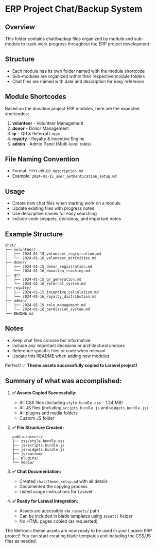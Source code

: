 # ERP Project Chat/Backup System

## Overview
This folder contains chat/backup files organized by module and sub-module to track work progress throughout the ERP project development.

## Structure
- Each module has its own folder named with the module shortcode
- Sub-modules are organized within their respective module folders
- Chat files are named with date and description for easy reference

## Module Shortcodes
Based on the donation project ERP modules, here are the expected shortcodes:

1. **volunteer** - Volunteer Management
2. **donor** - Donor Management
3. **qr** - QR & Referral Logic
4. **royalty** - Royalty & Incentive Engine
5. **admin** - Admin Panel (Multi-level roles)

## File Naming Convention
- Format: `YYYY-MM-DD_description.md`
- Example: `2024-01-15_user_authentication_setup.md`

## Usage
- Create new chat files when starting work on a module
- Update existing files with progress notes
- Use descriptive names for easy searching
- Include code snippets, decisions, and important notes

## Example Structure
```
chat/
├── volunteer/
│   ├── 2024-01-15_volunteer_registration.md
│   └── 2024-01-16_volunteer_activities.md
├── donor/
│   ├── 2024-01-15_donor_registration.md
│   └── 2024-01-16_donation_tracking.md
├── qr/
│   ├── 2024-01-15_qr_generation.md
│   └── 2024-01-16_referral_system.md
├── royalty/
│   ├── 2024-01-15_incentive_calculation.md
│   └── 2024-01-16_royalty_distribution.md
├── admin/
│   ├── 2024-01-15_role_management.md
│   └── 2024-01-16_permission_system.md
└── README.md
```

## Notes
- Keep chat files concise but informative
- Include any important decisions or architectural choices
- Reference specific files or code when relevant
- Update this README when adding new modules 

Perfect! ✅ **Theme assets successfully copied to Laravel project!**

## Summary of what was accomplished:

1. **✅ Assets Copied Successfully:**
   - All CSS files (including `style.bundle.css` - 1.24 MB)
   - All JS files (including `scripts.bundle.js` and `widgets.bundle.js`)
   - All plugins and media folders
   - Custom JS folder

2. **✅ File Structure Created:**
   ```
   public/assets/
   ├── css/style.bundle.css
   ├── js/scripts.bundle.js
   ├── js/widgets.bundle.js
   ├── js/custom/
   ├── plugins/
   └── media/
   ```

3. **✅ Chat Documentation:**
   - Created `chat/theme_setup.md` with all details
   - Documented the copying process
   - Listed usage instructions for Laravel

4. **✅ Ready for Laravel Integration:**
   - Assets are accessible via `/assets/` path
   - Can be included in blade templates using `asset()` helper
   - No HTML pages copied (as requested)

The Metronic theme assets are now ready to be used in your Laravel ERP project! You can start creating blade templates and including the CSS/JS files as needed. 